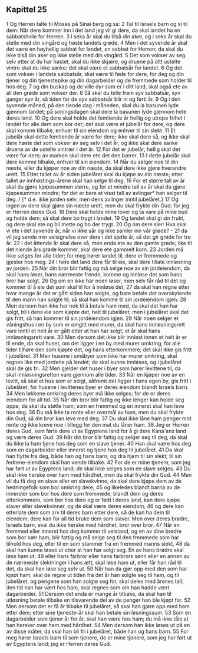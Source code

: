 ## Kapittel 25

1 Og Herren talte til Moses på Sinai berg og sa:
2 Tal til Israels barn og si til dem: Når dere kommer inn i det land jeg vil gi dere, da skal landet ha en sabbatshvile for Herren.
3 I seks år skal du tilså din aker, og i seks år skal du stelle med din vingård og høste landets grøde.
4 Men i det syvende år skal det være en høyhellig sabbat for landet, en sabbat for Herren; da skal du ikke tilså din aker og ikke stelle med din vingård.
5 Det som vokser av seg selv etter at du har høstet, skal du ikke skjære, og druene på ditt ustelte vintre skal du ikke sanke; det skal være et sabbatsår for landet.
6 Og det som vokser i landets sabbatsår, skal være til føde for dere, for deg og din tjener og din tjenestepike og din dagarbeider og de fremmede som holder til hos deg;
7 og din buskap og de ville dyr som er i ditt land, skal også ete av all den grøde som vokser der.
8 Så skal du telle fram syv sabbatsår, syv ganger syv år, så tiden for de syv sabbatsår blir ni og førti år.
9 Og i den syvende måned, på den tiende dag i måneden, skal du la basunen lyde gjennom landet; på soningsdagen skal dere la basunen lyde gjennom hele deres land.
10 Og dere skal holde det femtiende år hellig og utrope frihet i landet for alle dem som bor der; det skal være et jubelår for dere, og dere skal komme tilbake, enhver til sin eiendom og enhver til sin slekt.
11 Et jubelår skal dette femtiende år være for dere; ikke skal dere så, og ikke skal dere høste det som vokser av seg selv i det år, og ikke skal dere sanke druene av de ustelte vintrær i det år.
12 For det er jubelår, hellig skal det være for dere; av marken skal dere ete det den bærer.
13 I dette jubelår skal dere komme tilbake, enhver til sin eiendom.
14 Når du selger noe til din næste, eller du kjøper noe av din næste, da skal dere ikke gjøre hverandre urett.
15 Etter tallet av år siden jubelåret skal du kjøpe av din næste; etter tallet av innhøstings-årene skal han selge til deg.
16 For et større tall av år skal du gjøre kjøpesummen større, og for et mindre tall av år skal du gjøre kjøpesummen mindre; for det er bare et visst tall av avlinger* han selger til deg. / {* d.e. ikke jorden selv, men dens avlinger inntil jubelåret.}
17 Og ingen av dere skal gjøre sin næste urett, men du skal frykte din Gud; for jeg er Herren deres Gud.
18 Dere skal holde mine lover og ta vare på mine bud og holde dem; så skal dere bo trygt i landet.
19 Og landet skal gi sin frukt, og dere skal ete og bli mette og bo der trygt.
20 Og om dere sier: Hva skal vi ete i det syvende år, når vi ikke sår og ikke samler inn vår grøde? -
21 da vil jeg sende min velsignelse over dere i det sjette år, så det gir grøde for tre år.
22 I det åttende år skal dere så, men enda ete av den gamle grøde; like til det niende års grøde kommer, skal dere ete gammelt korn.
23 Jorden må ikke selges for alle tider; for meg hører landet til, dere er fremmede og gjester hos meg.
24 I hele det land dere får til eie, skal dere tillate innløsning av jorden.
25 Når din bror blir fattig og må selge noe av sin jordeiendom, da skal hans løser, hans nærmeste frende, komme og innløse det som hans bror har solgt.
26 Og om en ikke har noen løser, men selv får råd til det og kommer til å eie det som skal til for å innløse det,
27 da skal han regne etter hvor mange år det er gått siden han solgte, og bare betale det overskytende til den mann han solgte til; så skal han komme til sin jordeiendom igjen.
28 Men dersom han ikke har nok til å betale ham med, da skal det han har solgt, bli i dens eie som kjøpte det, helt til jubelåret; men i jubelåret skal det gis fritt, så han kommer til sin jordeiendom igjen.
29 Når noen selger et våningshus i en by som er omgitt med murer, da skal hans innløsningsrett vare inntil et helt år er gått etter at han har solgt; et år skal hans innløsningsrett vare.
30 Men dersom det ikke blir innløst innen et helt år er til ende, da skal huset, om det ligger i en by med murer omkring, for alle tider tilhøre den som kjøpte det, og hans etterkommere; det skal ikke gis fritt i jubelåret.
31 Men husene i småbyer som ikke har murer omkring, skal regnes like med jordene på landet; de skal kunne innløses, og i jubelåret skal de gis fri.
32 Men gjelder det huser i byer som hører levittene til, da skal innløsningsretten vare gjennom alle tider.
33 Når en kjøper noe av en levitt, så skal et hus som er solgt, såfremt det ligger i hans egen by, gis fritt i jubelåret; for husene i levittenes byer er deres eiendom blandt Israels barn.
34 Men løkkene omkring deres byer må ikke selges; for de er deres eiendom for all tid.
35 Når din bror blir fattig og ikke lenger kan holde seg oppe, da skal du støtte ham; som en fremmed og en innerst skal han leve hos deg.
36 Du må ikke ta rente eller overmål av ham, men du skal frykte din Gud, så din bror kan leve med deg.
37 Du skal ikke låne ham penger mot rente og ikke kreve noe i tillegg for den mat du låner ham.
38 Jeg er Herren deres Gud, som førte dere ut av Egyptens land for å gi dere Kana'ans land og være deres Gud.
39 Når din bror blir fattig og selger seg til deg, da skal du ikke la ham tjene hos deg som en slave tjener.
40 Han skal være hos deg som en dagarbeider eller innerst og tjene hos deg til jubelåret.
41 Da skal han flytte fra deg, både han og hans barn, og dra hjem til sin slekt; til sin fedrene-eiendom skal han vende tilbake.
42 For de er mine tjenere, som jeg har ført ut av Egyptens land; de skal ikke selges som en slave selges.
43 Du skal ikke herske over ham med hårdhet, men du skal frykte din Gud.
44 Men vil du få deg en slave eller en slavekvinne, da skal dere kjøpe dem av de hedningefolk som bor omkring dere,
45 og likeledes blandt barna av de innerster som bor hos dere som fremmede; blandt dem og deres etterkommere, som bor hos dere og er født i deres land, kan dere kjøpe slaver eller slavekvinner, og de skal være deres eiendom,
46 og dere kan etterlate dem som arv til deres barn etter dere, så de kan ha dem til eiendom; dere kan for all tid bruke dem som slaver. Men over deres brødre, Israels barn, skal du ikke herske med hårdhet, bror over bror.
47 Når en fremmed eller innerst hos deg kommer til velstand, og en av dine brødre som bor nær ham, blir fattig og må selge seg til den fremmede som har tilhold hos deg, eller til en som stammer fra en fremmed manns slekt,
48 da skal han kunne løses ut etter at han har solgt seg. En av hans brødre skal løse ham ut,
49 eller hans farbror eller hans farbrors sønn eller en annen av de nærmeste slektninger i hans ætt, skal løse ham ut, eller får han råd til det, da skal han løse seg selv ut.
50 Når han da gjør opp med den som har kjøpt ham, skal de regne ut tiden fra det år han solgte seg til ham, og til jubelåret, og pengene som han solgte seg for, skal deles med årenes tall; den tid han har vært hos ham, skal regnes som om han hadde vært dagarbeider.
51 Dersom det enda er mange år tilbake, da skal han til utløsning betale tilbake en tilsvarende del av de penger han ble kjøpt for.
52 Men dersom det er få år tilbake til jubelåret, så skal han gjøre opp med ham etter dem; etter sine tjeneste-år skal han betale sin løsningssum.
53 Som en dagarbeider som tjener år for år, skal han være hos ham; du må ikke tåle at han hersker over ham med hårdhet.
54 Men dersom han ikke løses ut på en av disse måter, da skal han bli fri i jubelåret, både han og hans barn.
55 For meg hører Israels barn til som tjenere, de er mine tjenere, som jeg har ført ut av Egyptens land; jeg er Herren deres Gud.

